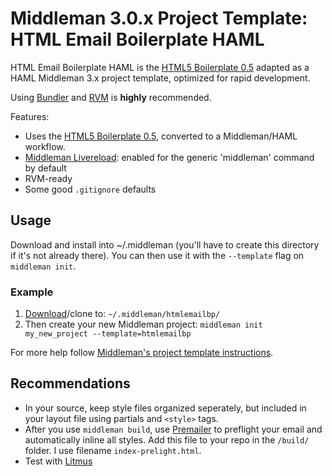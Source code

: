 # Middleman 3.0.x Project Template: HTML Email Boilerplate HAML

HTML Email Boilerplate HAML is the [HTML5 Boilerplate 0.5](http://htmlemailboilerplate.com/) adapted as a HAML Middleman 3.x project template, optimized for rapid development.

Using [Bundler](http://gembundler.com/) and [RVM](https://rvm.io/) is **highly** recommended.

Features:

* Uses the [HTML5 Boilerplate 0.5](http://htmlemailboilerplate.com/), converted to a Middleman/HAML workflow.
* [Middleman Livereload](https://github.com/middleman/middleman-livereload): enabled for the generic 'middleman' command by default
* RVM-ready
* Some good `.gitignore` defaults

## Usage

Download and install into ~/.middleman (you'll have to create this directory if it's not already there). You can then use it with the `--template` flag on `middleman init`. 

### Example

1. [Download](https://github.com/dannyprose/Middleman-HTML-Email-HAML/zipball/master)/clone to: `~/.middleman/htmlemailbp/`
2. Then create your new Middleman project: `middleman init my_new_project --template=htmlemailbp`

For more help follow [Middleman's project template instructions](http://middlemanapp.com/getting-started/welcome/).

## Recommendations

* In your source, keep style files organized seperately, but included in your layout file using partials and `<style>` tags.
* After you use `middleman build`, use [Premailer](http://premailer.dialect.ca/) to preflight your email and automatically inline all styles. Add this file to your repo in the `/build/` folder. I use filename `index-prelight.html`.
* Test with [Litmus](http://www.litmus.com/)